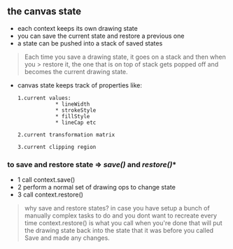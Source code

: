 ## the canvas state

- each context keeps its own drawing state
- you can save the current state and restore a previous one
- a state can be pushed into a stack of saved states

> Each time you save a drawing state, it goes on a stack and then when you > restore it, the one that is on top of stack gets popped off and becomes 
> the current drawing state.

- canvas state keeps track of properties like:
      
      1.current values:
                  * lineWidth
                  * strokeStyle
                  * fillStyle
                  * lineCap etc
      
      2.current transformation matrix
      
      3.current clipping region     
      

### to save and restore state => ***save()*** and ***restore()****  

- 1 call context.save()
- 2 perform a normal set of drawing ops to change state
- 3 call context.restore()


> why save and restore states?
> in case you have setup a bunch of manually complex tasks to do and you dont
> want to recreate every time
> context.restore() is what you call when you're done
> that will put the drawing state back into the state that it was before you called
> Save and made any changes.




















     